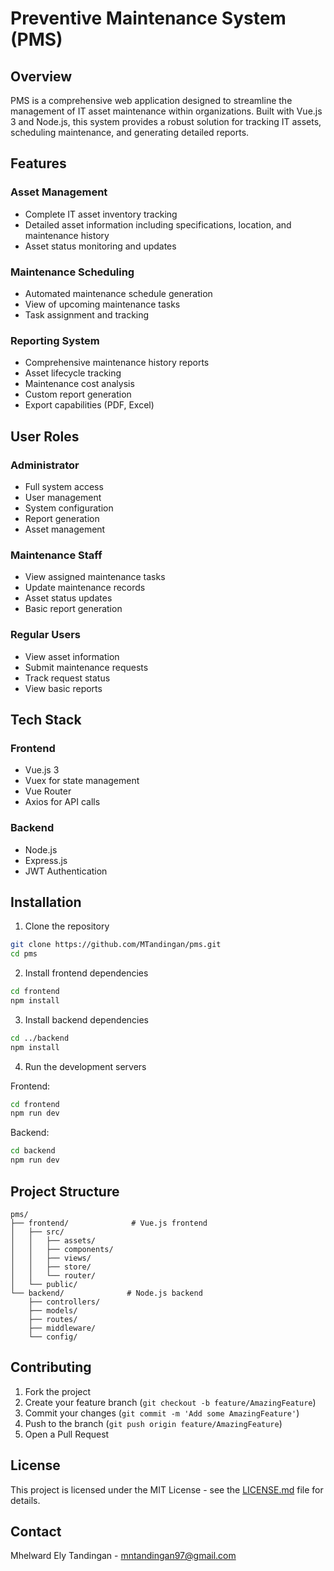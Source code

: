 # Preventive Maintenance System (PMS)

## Overview
PMS is a comprehensive web application designed to streamline the management of IT asset maintenance within organizations. Built with Vue.js 3 and Node.js, this system provides a robust solution for tracking IT assets, scheduling maintenance, and generating detailed reports.

## Features

### Asset Management
- Complete IT asset inventory tracking
- Detailed asset information including specifications, location, and maintenance history
- Asset status monitoring and updates

### Maintenance Scheduling
- Automated maintenance schedule generation
- View of upcoming maintenance tasks
- Task assignment and tracking

### Reporting System
- Comprehensive maintenance history reports
- Asset lifecycle tracking
- Maintenance cost analysis
- Custom report generation
- Export capabilities (PDF, Excel)

## User Roles

### Administrator
- Full system access
- User management
- System configuration
- Report generation
- Asset management

### Maintenance Staff
- View assigned maintenance tasks
- Update maintenance records
- Asset status updates
- Basic report generation

### Regular Users
- View asset information
- Submit maintenance requests
- Track request status
- View basic reports

## Tech Stack

### Frontend
- Vue.js 3
- Vuex for state management
- Vue Router
- Axios for API calls

### Backend
- Node.js
- Express.js
- JWT Authentication

## Installation

1. Clone the repository
```bash
git clone https://github.com/MTandingan/pms.git
cd pms
```

2. Install frontend dependencies
```bash
cd frontend
npm install
```

3. Install backend dependencies
```bash
cd ../backend
npm install
```

4. Run the development servers

Frontend:
```bash
cd frontend
npm run dev
```

Backend:
```bash
cd backend
npm run dev
```

## Project Structure
```
pms/
├── frontend/              # Vue.js frontend
│   ├── src/
│   │   ├── assets/
│   │   ├── components/
│   │   ├── views/
│   │   ├── store/
│   │   └── router/
│   └── public/
└── backend/              # Node.js backend
    ├── controllers/
    ├── models/
    ├── routes/
    ├── middleware/
    └── config/
```

## Contributing
1. Fork the project
2. Create your feature branch (`git checkout -b feature/AmazingFeature`)
3. Commit your changes (`git commit -m 'Add some AmazingFeature'`)
4. Push to the branch (`git push origin feature/AmazingFeature`)
5. Open a Pull Request

## License
This project is licensed under the MIT License - see the [LICENSE.md](LICENSE.md) file for details.

## Contact
Mhelward Ely Tandingan - mntandingan97@gmail.com
